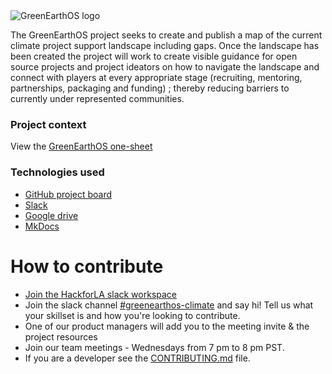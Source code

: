 <img src="https://user-images.githubusercontent.com/37763229/124855526-ea40cd00-df5d-11eb-9725-f7ab199042d8.png" alt="GreenEarthOS logo">

The GreenEarthOS project seeks to create and publish a map of the current climate project support landscape including gaps. Once the landscape has been created the project will work to create visible guidance for open source projects and project ideators on how to navigate the landscape and connect with players at every appropriate stage (recruiting, mentoring, partnerships, packaging and funding) ; thereby reducing barriers to currently under represented communities.

### Project context

View the [GreenEarthOS one-sheet](https://github.com/hackforla/product-management/blob/master/project-one-sheets/GreenEarthOS-One-Sheet.pdf
)


### Technologies used

- [GitHub project board](https://github.com/hackforla/climate-project/projects/1)
- [Slack](https://hackforla.slack.com/archives/C01C2P7D413)
- [Google drive](https://drive.google.com/drive/u/0/folders/1N2GN3SHSXBpO_Q6dgfOp7EzbDVUz-6HO)
- [MkDocs](https://www.mkdocs.org/)

# How to contribute

- [Join the HackforLA slack workspace](https://hackforla.org/slack)
- Join the slack channel [#greenearthos-climate](https://hackforla.slack.com/archives/C01C2P7D413) and say hi! Tell us what your skillset is and how you're looking to contribute.
- One of our product managers will add you to the meeting invite & the project resources
- Join our team meetings - Wednesdays from 7 pm to 8 pm PST.
- If you are a developer see the [CONTRIBUTING.md](https://github.com/hackforla/GreenEarthOS/blob/main/CONTRIBUTING.md) file.
